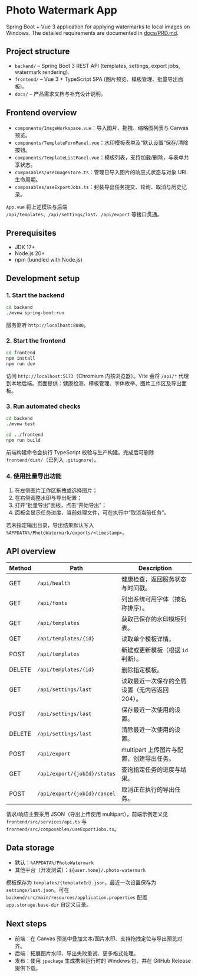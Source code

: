 # Photo Watermark App

Spring Boot + Vue 3 application for applying watermarks to local images on Windows. The detailed requirements are documented in [docs/PRD.md](docs/PRD.md).

## Project structure

- `backend/` – Spring Boot 3 REST API (templates, settings, export jobs, watermark rendering).
- `frontend/` – Vue 3 + TypeScript SPA (图片预览、模板管理、批量导出面板)。
- `docs/` – 产品需求文档与补充设计说明。

## Frontend overview

- `components/ImageWorkspace.vue`：导入图片、拖拽、缩略图列表与 Canvas 预览。
- `components/TemplateFormPanel.vue`：水印模板表单及“默认设置”保存/清除按钮。
- `components/TemplateListPanel.vue`：模板列表，支持加载/删除，与表单共享状态。
- `composables/useImageStore.ts`：管理已导入图片的响应式状态与对象 URL 生命周期。
- `composables/useExportJobs.ts`：封装导出任务提交、轮询、取消与历史记录。

`App.vue` 将上述模块与后端 `/api/templates`、`/api/settings/last`、`/api/export` 等接口贯通。

## Prerequisites

- JDK 17+
- Node.js 20+
- npm (bundled with Node.js)

## Development setup

### 1. Start the backend

```bash
cd backend
./mvnw spring-boot:run
```

服务监听 `http://localhost:8080`。

### 2. Start the frontend

```bash
cd frontend
npm install
npm run dev
```

访问 `http://localhost:5173`（Chromium 内核浏览器）。Vite 会将 `/api/*` 代理到本地后端。页面提供：健康检测、模板管理、字体枚举、图片工作区及导出面板。

### 3. Run automated checks

```bash
cd backend
./mvnw test

cd ../frontend
npm run build
```

前端构建命令会执行 TypeScript 校验与生产构建。完成后可删除 `frontend/dist/`（已列入 `.gitignore`）。

### 4. 使用批量导出功能

1. 在左侧图片工作区拖拽或选择图片；
2. 在右侧调整水印与导出配置；
3. 打开“批量导出”面板，点击“开始导出”；
4. 面板会显示任务进度、当前处理文件，可在执行中“取消当前任务”。

若未指定输出目录，导出结果默认写入 `%APPDATA%/PhotoWatermark/exports/<timestamp>`。

## API overview

| Method | Path | Description |
| ------ | ----- | ----------- |
| GET | `/api/health` | 健康检查，返回服务状态与时间戳。 |
| GET | `/api/fonts` | 列出系统可用字体（按名称排序）。 |
| GET | `/api/templates` | 获取已保存的水印模板列表。 |
| GET | `/api/templates/{id}` | 读取单个模板详情。 |
| POST | `/api/templates` | 新建或更新模板（根据 `id` 判断）。 |
| DELETE | `/api/templates/{id}` | 删除指定模板。 |
| GET | `/api/settings/last` | 读取最近一次保存的全局设置（无内容返回 204）。 |
| POST | `/api/settings/last` | 保存最近一次使用的设置。 |
| DELETE | `/api/settings/last` | 清除最近一次使用的设置。 |
| POST | `/api/export` | multipart 上传图片与配置，创建导出任务。 |
| GET | `/api/export/{jobId}/status` | 查询指定任务的进度与结果。 |
| POST | `/api/export/{jobId}/cancel` | 取消正在执行的导出任务。 |

请求/响应主要采用 JSON（导出上传使用 multipart），前端示例定义见 `frontend/src/services/api.ts` 与 `frontend/src/composables/useExportJobs.ts`。

## Data storage

- 默认：`%APPDATA%/PhotoWatermark`
- 其他平台（开发测试）：`${user.home}/.photo-watermark`

模板保存为 `templates/{templateId}.json`，最近一次设置保存为 `settings/last.json`。可在 `backend/src/main/resources/application.properties` 配置 `app.storage.base-dir` 自定义目录。

## Next steps

- 前端：在 Canvas 预览中叠加文本/图片水印、支持拖拽定位与导出预览对齐。
- 后端：拓展图片水印、导出失败重试、更多格式处理。
- 发布：使用 `jpackage` 生成携带运行时的 Windows 包，并在 GitHub Release 提供下载。
